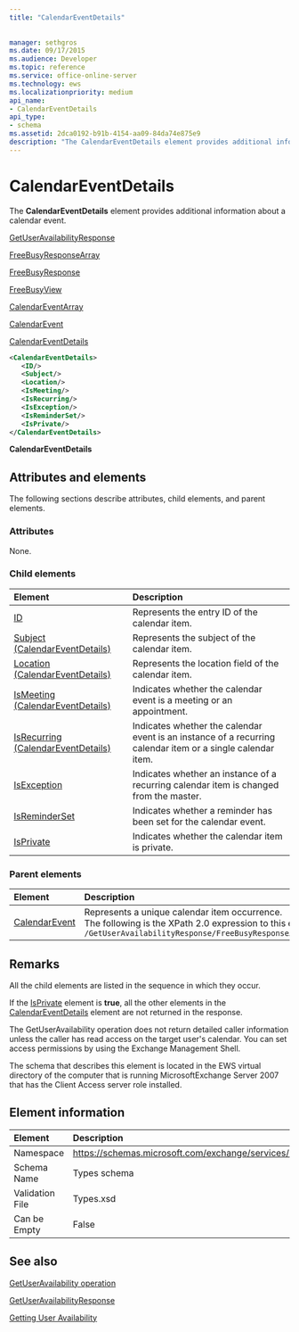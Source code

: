 ```yaml
---
title: "CalendarEventDetails"
 
 
manager: sethgros
ms.date: 09/17/2015
ms.audience: Developer
ms.topic: reference
ms.service: office-online-server
ms.technology: ews
ms.localizationpriority: medium
api_name:
- CalendarEventDetails
api_type:
- schema
ms.assetid: 2dca0192-b91b-4154-aa09-84da74e875e9
description: "The CalendarEventDetails element provides additional information about a calendar event."
---
```


# CalendarEventDetails

The **CalendarEventDetails** element provides additional information about a calendar event. 
  
[GetUserAvailabilityResponse](getuseravailabilityresponse.md)
  
[FreeBusyResponseArray](freebusyresponsearray.md)
  
[FreeBusyResponse](freebusyresponse.md)
  
[FreeBusyView](freebusyview.md)
  
[CalendarEventArray](calendareventarray.md)
  
[CalendarEvent](calendarevent.md)
  
[CalendarEventDetails](calendareventdetails.md)
  
```xml
<CalendarEventDetails>
   <ID/>
   <Subject/>
   <Location/>
   <IsMeeting/>
   <IsRecurring/>
   <IsException/>
   <IsReminderSet/>
   <IsPrivate/>
</CalendarEventDetails>
```

 **CalendarEventDetails**
## Attributes and elements

The following sections describe attributes, child elements, and parent elements.
  
### Attributes

None.
  
### Child elements

|**Element**|**Description**|
|:-----|:-----|
|[ID](id.md) <br/> |Represents the entry ID of the calendar item.  <br/> |
|[Subject (CalendarEventDetails)](subject-calendareventdetails.md) <br/> |Represents the subject of the calendar item.  <br/> |
|[Location (CalendarEventDetails)](location-calendareventdetails.md) <br/> |Represents the location field of the calendar item.  <br/> |
|[IsMeeting (CalendarEventDetails)](ismeeting-calendareventdetails.md) <br/> |Indicates whether the calendar event is a meeting or an appointment.  <br/> |
|[IsRecurring (CalendarEventDetails)](isrecurring-calendareventdetails.md) <br/> |Indicates whether the calendar event is an instance of a recurring calendar item or a single calendar item.  <br/> |
|[IsException](isexception.md) <br/> |Indicates whether an instance of a recurring calendar item is changed from the master.  <br/> |
|[IsReminderSet](isreminderset.md) <br/> |Indicates whether a reminder has been set for the calendar event.  <br/> |
|[IsPrivate](isprivate.md) <br/> |Indicates whether the calendar item is private.  <br/> |
   
### Parent elements

|**Element**|**Description**|
|:-----|:-----|
|[CalendarEvent](calendarevent.md) <br/> |Represents a unique calendar item occurrence.  <br/> The following is the XPath 2.0 expression to this element:  <br/>  `/GetUserAvailabilityResponse/FreeBusyResponseArray/FreeBusyResponse/FreeBusyView/CalendarEventArray/CalendarEvent[i]` <br/> |
   
## Remarks

All the child elements are listed in the sequence in which they occur. 
  
If the [IsPrivate](isprivate.md) element is **true**, all the other elements in the [CalendarEventDetails](calendareventdetails.md) element are not returned in the response. 
  
The GetUserAvailability operation does not return detailed caller information unless the caller has read access on the target user's calendar. You can set access permissions by using the Exchange Management Shell.
  
The schema that describes this element is located in the EWS virtual directory of the computer that is running MicrosoftExchange Server 2007 that has the Client Access server role installed.
  
## Element information

|**Element**|**Description**|
|:-----|:-----|
|Namespace  <br/> |https://schemas.microsoft.com/exchange/services/2006/types  <br/> |
|Schema Name  <br/> |Types schema  <br/> |
|Validation File  <br/> |Types.xsd  <br/> |
|Can be Empty  <br/> |False  <br/> |
   
## See also



[GetUserAvailability operation](getuseravailability-operation.md)
  
[GetUserAvailabilityResponse](getuseravailabilityresponse.md)


[Getting User Availability](https://msdn.microsoft.com/library/d4133fcb-9b0f-4e6b-aadf-a389da83516a%28Office.15%29.aspx)

